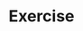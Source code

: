 ---
lyout: list
type: tag
title: Exercise
slug: exercise
category: blog
sidebar: true
description: >
    No Health, No Life
---